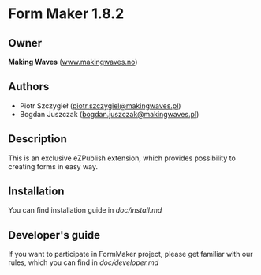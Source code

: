 Form Maker 1.8.2
================

Owner
-----
**Making Waves** (www.makingwaves.no)

Authors
-------
* Piotr Szczygieł (piotr.szczygiel@makingwaves.pl)
* Bogdan Juszczak (bogdan.juszczak@makingwaves.pl)

Description
-----------
This is an exclusive eZPublish extension, which provides possibility to creating forms in easy way.

Installation
------------
You can find installation guide in *doc/install.md*

Developer's guide
-----------------
If you want to participate in FormMaker project, please get familiar with our rules, which you can find in *doc/developer.md*